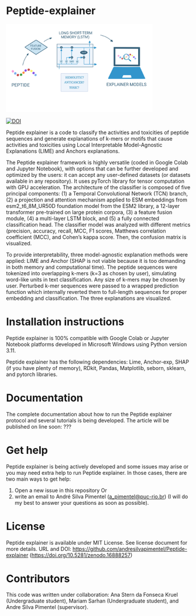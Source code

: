 # Peptide-explainer

<img src="graphical abstract_1.png" alt="drawing" width="400"/>

[![DOI](https://zenodo.org/badge/DOI/10.5281/zenodo.16888257.svg)](https://doi.org/10.5281/zenodo.16888257)

Peptide explainer is a code to classify the activities and toxicities of peptide sequences and generate explanations of k-mers or motifs that cause activities and toxicities using Local Interpretable Model-Agnostic Explanations (LIME) and Anchors explanations.

The Peptide explainer framework is highly versatile (coded in Google Colab and Jupyter Notebook), with options that can be further developed and optimized by the users: it can accept any user-defined datasets (or datasets available in any repository). It uses pyTorch library for tensor computation with GPU acceleration. The architecture of the classifier is composed of five principal components: (1) a Temporal Convolutional Network (TCN) branch, (2) a projection and attention mechanism applied to ESM embeddings from esm2_t6_8M_UR50D foundation model from the ESM2 library, a 12-layer transformer pre-trained on large protein corpora, (3) a feature fusion module, (4) a multi-layer LSTM block, and (5) a fully connected classification head. The classifier model was analyzed with different metrics (precision, accuracy, recall, MCC, F1 scores, Matthews correlation coefficient (MCC), and Cohen’s kappa score. Then, the confusion matrix is visualized.

To provide interpretability, three model-agnostic explanation methods were applied: LIME and Anchor (SHAP is not viable because it is too demanding in both memory and computational time). The peptide sequences were tokenized into overlapping k-mers (k=3 as chosen by user), simulating word-like units in text classification. Any size of k-mers may be chosen by user. Perturbed k-mer sequences were passed to a wrapped prediction function which internally reverted them to full-length sequences for proper embedding and classification. The three explanations are visualized.

# Installation instructions

Peptide explainer is 100% compatible with Google Colab or Jupyter Notebook platforms developed in Microsoft Windows using Python version 3.11.

Peptide explainer has the following dependencies: Lime, Anchor-exp, SHAP (if you have plenty of memory), RDkit, Pandas, Matplotlib, seborn, sklearn, and pytorch libraries.

# Documentation

The complete documentation about how to run the Peptide explainer protocol and several tutorials is being developed. The article will be published on line soon: ???

# Get help

Peptide explainer is being actively developed and some issues may arise or you may need extra help to run Peptide explainer. In those cases, there are two main ways to get help:

1) Open a new issue in this repository
Or 
2) write an email to André Silva Pimentel (a_pimentel@puc-rio.br) (I will do my best to answer your questions as soon as possible).

# License

Peptide explainer is available under MIT License. See license document for more details. URL and DOI: https://github.com/andresilvapimentel/Peptide-explainer (https://doi.org/10.5281/zenodo.16888257)

# Contributors

This code was written under collaboration:
Ana Stern da Fonseca Kruel (Undergraduate student), Mariam Sarhan (Undergraduate student), and Andre Silva Pimentel (supervisor).



